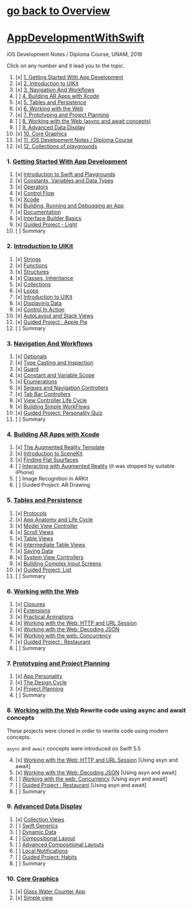 # [go back to Overview](https://github.com/c4arl0s)

# [AppDevelopmentWithSwift](https://github.com/c4arl0s/AppDevelopmentWithSwift#go-back-to-overview)

iOS Development Notes / Diploma Course, UNAM, 2018

Click on any number and it lead you to the topic.

1. [x] [1. Getting Started With App Development](https://github.com/c4arl0s/AppDevelopmentWithSwift#1-getting-started-with-app-development) 
2. [x] [2. Introduction to UIKit](https://github.com/c4arl0s/AppDevelopmentWithSwift#2-introduction-to-uikit) 
3. [x] [3. Navigation And Workflows](https://github.com/c4arl0s/AppDevelopmentWithSwift#3-navigation-and-workflows) 
4. [ ] [4. Building AR Apps with Xcode](https://github.com/c4arl0s/AppDevelopmentWithSwift#4-building-ar-apps-with-xcode)
5. [x] [5. Tables and Persistence](https://github.com/c4arl0s/AppDevelopmentWithSwift#5-tables-and-persistence) 
6. [x] [6. Working with the Web](https://github.com/c4arl0s/AppDevelopmentWithSwift#6-working-with-the-web) 
7. [x] [7. Prototyping and Project Planning](https://github.com/c4arl0s/AppDevelopmentWithSwift#7-prototyping-and-project-planning) 
8. [ ] [8. Working with the Web (async and await concepts)]()
9. [ ] [9. Advanced Data Display](https://github.com/c4arl0s/9-Advanced-Data-Display-Presentation)
10. [x] [10. Core Graphics](https://github.com/c4arl0s/AppDevelopmentWithSwift#9-Core-Graphics-Presentation)
11. [x] [11. iOS Development Notes / Diploma Course](https://github.com/c4arl0s/iOSDevelpmentNotes)
12. [x] [12. Collections of playgrounds](https://github.com/c4arl0s/Modulo-1-del-Diplomado-de-Aplicaciones-Moviles-2a-Generacion) 

### 1. [Getting Started With App Development](https://github.com/c4arl0s/1-Getting-Started-With-App-Development-Presentation#1-getting-started-with-app-development)

1. [x] [Introduction to Swift and Playgrounds](https://github.com/c4arl0s/1-Getting-Started-With-App-Development-Presentation#introduction-to-swift-and-playgrounds)  
2. [x] [Constants, Variables and Data Types](https://github.com/c4arl0s/1-Getting-Started-With-App-Development-Presentation#constants-variables-and-data-types) 
3. [x] [Operators](https://github.com/c4arl0s/1-Getting-Started-With-App-Development-Presentation#operators) 
4. [x] [Control Flow](https://github.com/c4arl0s/1-Getting-Started-With-App-Development-Presentation#controlflow) 
5. [x] [Xcode](https://github.com/c4arl0s/1-Getting-Started-With-App-Development-Presentation#xcode) 
6. [x] [Building, Running and Debugging an App](https://github.com/c4arl0s/1-Getting-Started-With-App-Development-Presentation#building-running-and-debugging-an-app) 
7. [x] [Documentation](https://github.com/c4arl0s/1-Getting-Started-With-App-Development-Presentation#documentation) 
8. [x] [Interface Builder Basics](https://github.com/c4arl0s/1-Getting-Started-With-App-Development-Presentation#interface-builder-basics) 
9. [x] [Guided Project - Light](https://github.com/c4arl0s/1-Getting-Started-With-App-Development-Presentation#guided-project-light) 
10. [ ] Summary

### 2. [Introduction to UIKit](https://github.com/c4arl0s/2-Introduction-to-UIKit-Presentation#2-introduction-to-uikit)

1. [x] [Strings](https://github.com/c4arl0s/2-Introduction-to-UIKit-Presentation#strings) 
2. [x] [Functions](https://github.com/c4arl0s/2-Introduction-to-UIKit-Presentation#functions) 
3. [x] [Structures](https://github.com/c4arl0s/2-Introduction-to-UIKit-Presentation#structures) 
4. [x] [Classes, Inheritance](https://github.com/c4arl0s/2-Introduction-to-UIKit-Presentation#classes-and-inheritance) 
5. [x] [Collections](https://github.com/c4arl0s/2-Introduction-to-UIKit-Presentation#collections) 
6. [x] [Loops](https://github.com/c4arl0s/2-Introduction-to-UIKit-Presentation#loops) 
7. [x] [Introduction to UIKit](https://github.com/c4arl0s/2-Introduction-to-UIKit-Presentation#introduction-to-uikit) 
8. [x] [Displaying Data](https://github.com/c4arl0s/2-Introduction-to-UIKit-Presentation#displaying-data) 
9. [x] [Control In Action](https://github.com/c4arl0s/2-Introduction-to-UIKit-Presentation#controls-in-action) 
10. [x] [AutoLayout and Stack Views](https://github.com/c4arl0s/2-Introduction-to-UIKit-Presentation#autolayout-and-stack-views) 
11. [x] [Guided Project : Apple Pie](https://github.com/c4arl0s/2-Introduction-to-UIKit-Presentation#guided-project--apple-pie) 
12. [ ] Summary

### 3. [Navigation And Workflows](https://github.com/c4arl0s/3-Navigation-And-Workflows-Presentation#3-navigation-and-workflows) 

1. [x] [Optionals](https://github.com/c4arl0s/3-Navigation-And-Workflows-Presentation#optionals) 
2. [x] [Type Casting and Inspection](https://github.com/c4arl0s/3-Navigation-And-Workflows-Presentation#2-type-casting-and-inspection) 
3. [x] [Guard](https://github.com/c4arl0s/3-Navigation-And-Workflows-Presentation#3-guard) 
4. [x] [Constant and Variable Scope](https://github.com/c4arl0s/3-Navigation-And-Workflows-Presentation#4-constant-and-variable-scope) 
5. [x] [Enumerations](https://github.com/c4arl0s/3-Navigation-And-Workflows-Presentation#enumerations) 
6. [x] [Segues and Navigation Controllers](https://github.com/c4arl0s/3-Navigation-And-Workflows-Presentation#segues-and-navigation-controllers) 
7. [x] [Tab Bar Controllers](https://github.com/c4arl0s/3-Navigation-And-Workflows-Presentation#tab-bar-controllers) 
8. [x] [View Controller Life Cycle](https://github.com/c4arl0s/3-Navigation-And-Workflows-Presentation#viewcontroller-life-cycle) 
9. [x] [Building Simple WorkFlows](https://github.com/c4arl0s/3-Navigation-And-Workflows-Presentation#building-simple-workflows---content) 
10. [x] [Guided Project: Personality Quiz](https://github.com/c4arl0s/3-Navigation-And-Workflows-Presentation#personality-quiz) 
11. [ ] Summary

### 4. [Building AR Apps with Xcode](https://github.com/c4arl0s/4-Building-AR-Apps-with-Xcode-Presentation#4-building-ar-apps-with-xcode)

1. [x] [The Augmented Reality Template](https://github.com/c4arl0s/4-Building-AR-Apps-with-Xcode-Presentation#the-augmented-reality-template) 
2. [x] [Introduction to SceneKit](https://github.com/c4arl0s/4-Building-AR-Apps-with-Xcode-Presentation#introduction-to-scenekit)
3. [x] [Finding Flat Suurfaces](https://github.com/c4arl0s/4-Building-AR-Apps-with-Xcode-Presentation#finding-flat-surfaces)
4. [ ] [Interacting with Augmented Reality](https://github.com/c4arl0s/4-Building-AR-Apps-with-Xcode-Presentation#interacting-with-augmented-reality) (it was stopped by suitable iPhone)
5. [ ] Image Recognition in ARKit
6. [ ] Guided Project: AR Drawing

### 5. [Tables and Persistence](https://github.com/c4arl0s/5-Tables-and-Persistence-Presentation#5-tables-and-persistence)

1. [x] [Protocols](https://github.com/c4arl0s/5-Tables-and-Persistence-Presentation#protocols) 
2. [x] [App Anatomy and Life Cycle](https://github.com/c4arl0s/5-Tables-and-Persistence-Presentation#app-anatomy-and-life-cycle) 
3. [x] [Model View Controller](https://github.com/c4arl0s/5-Tables-and-Persistence-Presentation#model-view-controller) 
4. [x] [Scroll Views](https://github.com/c4arl0s/5-Tables-and-Persistence-Presentation#scrollviews) 
5. [x] [Table Views](https://github.com/c4arl0s/5-Tables-and-Persistence-Presentation#table-views) 
6. [x] [Intermediate Table Views](https://github.com/c4arl0s/5-Tables-and-Persistence-Presentation#intermediate-table-views) 
7. [x] [Saving Data](https://github.com/c4arl0s/5-Tables-and-Persistence-Presentation#saving-data) 
8. [x] [System View Controllers](https://github.com/c4arl0s/5-Tables-and-Persistence-Presentation#system-view-controllers) 
9. [x] [Building Complex Input Screens](https://github.com/c4arl0s/5-Tables-and-Persistence-Presentation#building-complex-input-screens) 
10. [x] [Guided Project: List](https://github.com/c4arl0s/5-Tables-and-Persistence-Presentation#guided-project-list-todolistapp) 
11. [ ] Summary

### 6. [Working with the Web](https://github.com/c4arl0s/6-Working-with-the-Web-Presentation#6-working-with-the-web)

1. [x] [Closures](https://github.com/c4arl0s/6-Working-with-the-Web-Presentation#closures) 
2. [x] [Extensions](https://github.com/c4arl0s/6-Working-with-the-Web-Presentation#extensions)  
3. [x] [Practical Animations](https://github.com/c4arl0s/6-Working-with-the-Web-Presentation#practical-animation) 
4. [x] [Working with the Web: HTTP and URL Session](https://github.com/c4arl0s/6-Working-with-the-Web-Presentation#working-with-the-web-http-and-url-session)  
5. [x] [Working with the Web: Decoding JSON](https://github.com/c4arl0s/6-Working-with-the-Web-Presentation#working-with-the-web-decoding-json)  
6. [x] [Working with the web: Concurrency](https://github.com/c4arl0s/6-Working-with-the-Web-Presentation#working-with-the-web-concurrency)  
7. [x] [Guided Project : Restaurant](https://github.com/c4arl0s/6-Working-with-the-Web-Presentation#restaurant-app)
8. [ ] Summary

### 7. [Prototyping and Project Planning](https://github.com/c4arl0s/7-Prototyping-and-Project-Planning#7-prototyping-and-project-planning)

1. [x] [App Personality](https://github.com/c4arl0s/7-Prototyping-and-Project-Planning#app-personality) 
2. [x] [The Design Cycle](https://github.com/c4arl0s/7-Prototyping-and-Project-Planning#the-design-cycle) 
3. [x] [Project Planning](https://github.com/c4arl0s/7-Prototyping-and-Project-Planning#project-planning) 
4. [ ] Summary

### 8. [Working with the Web]() Rewrite code using async and await concepts

These projects were cloned in order to rewrite code using modern concepts.

`async` and `await` concepts were introduced on Swift 5.5

4. [x] [Working with the Web: HTTP and URL Session](https://github.com/c4arl0s/WorkingWithTheWebHTTPandURLSession-Await-Async) [Using asyn and await]
5. [x] [Working with the Web: Decoding JSON](https://github.com/c4arl0s/WorkingWithTheWebDecodingJSON-await-async) [Using asyn and await] 
6. [ ] [Working with the web: Concurrency](https://github.com/c4arl0s/WorkingWithTheWebConcurrency-await-async) [Using asyn and await]
7. [ ] [Guided Project : Restaurant](https://github.com/c4arl0s/RestaurantApp-Using-await-async-concepts) [Using asyn and await]
8. [ ] Summary

### 9. [Advanced Data Display]()

1. [x] [Collection Views](https://github.com/c4arl0s/Collection-Views#collection-views---content)
2. [ ] [Swift Generics](https://github.com/c4arl0s/Swift-Generics#swift-generics---content)
3. [ ] [Dynamic Data](https://github.com/c4arl0s/Dynamic-Data#dynamic-data---content)
4. [ ] [Compositional Layout](https://github.com/c4arl0s/Compositional-Layout#compositional-layout---content)
5. [ ] [Advanced Compositional Layouts](https://github.com/c4arl0s/Advance-Compositional-Layouts#advance-compositional-layouts---content)
6. [ ] [Local Notifications](https://github.com/c4arl0s/Local-Notifications#local-notifications---content)
7. [ ] [Guided Project: Habits](https://github.com/c4arl0s/Guided-Project-Habits#guided-project-habits---content)
8. [ ] Summary

### 10. [Core Graphics](https://github.com/c4arl0s/8-Core-Graphics#8-core-graphics)

1. [x] [Glass Water Counter App](https://github.com/c4arl0s/8-Core-Graphics#8-core-graphics)
2. [x] [Simple view](https://github.com/c4arl0s/8-Core-Graphics#8-core-graphics)
